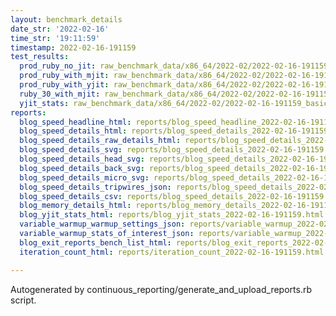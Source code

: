 ```yaml
---
layout: benchmark_details
date_str: '2022-02-16'
time_str: '19:11:59'
timestamp: 2022-02-16-191159
test_results:
  prod_ruby_no_jit: raw_benchmark_data/x86_64/2022-02/2022-02-16-191159_basic_benchmark_prod_ruby_no_jit.json
  prod_ruby_with_mjit: raw_benchmark_data/x86_64/2022-02/2022-02-16-191159_basic_benchmark_prod_ruby_with_mjit.json
  prod_ruby_with_yjit: raw_benchmark_data/x86_64/2022-02/2022-02-16-191159_basic_benchmark_prod_ruby_with_yjit.json
  ruby_30_with_mjit: raw_benchmark_data/x86_64/2022-02/2022-02-16-191159_basic_benchmark_ruby_30_with_mjit.json
  yjit_stats: raw_benchmark_data/x86_64/2022-02/2022-02-16-191159_basic_benchmark_yjit_stats.json
reports:
  blog_speed_headline_html: reports/blog_speed_headline_2022-02-16-191159.html
  blog_speed_details_html: reports/blog_speed_details_2022-02-16-191159.html
  blog_speed_details_raw_details_html: reports/blog_speed_details_2022-02-16-191159.raw_details.html
  blog_speed_details_svg: reports/blog_speed_details_2022-02-16-191159.svg
  blog_speed_details_head_svg: reports/blog_speed_details_2022-02-16-191159.head.svg
  blog_speed_details_back_svg: reports/blog_speed_details_2022-02-16-191159.back.svg
  blog_speed_details_micro_svg: reports/blog_speed_details_2022-02-16-191159.micro.svg
  blog_speed_details_tripwires_json: reports/blog_speed_details_2022-02-16-191159.tripwires.json
  blog_speed_details_csv: reports/blog_speed_details_2022-02-16-191159.csv
  blog_memory_details_html: reports/blog_memory_details_2022-02-16-191159.html
  blog_yjit_stats_html: reports/blog_yjit_stats_2022-02-16-191159.html
  variable_warmup_warmup_settings_json: reports/variable_warmup_2022-02-16-191159.warmup_settings.json
  variable_warmup_stats_of_interest_json: reports/variable_warmup_2022-02-16-191159.stats_of_interest.json
  blog_exit_reports_bench_list_html: reports/blog_exit_reports_2022-02-16-191159.bench_list.html
  iteration_count_html: reports/iteration_count_2022-02-16-191159.html

---
```

Autogenerated by continuous_reporting/generate_and_upload_reports.rb script.

